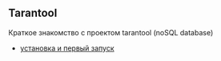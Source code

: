 ## Tarantool

Краткое знакомство с проектом tarantool (noSQL database)

- [установка и первый запуск](https://github.com/maxim-komar/mail.ru/tree/master/tarantool/install)


